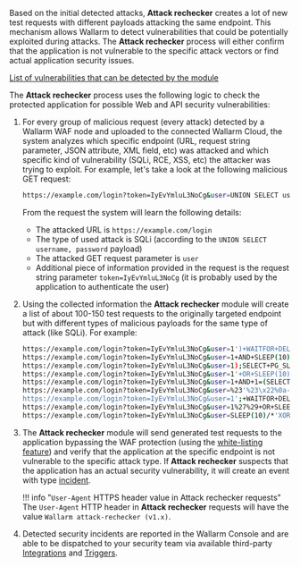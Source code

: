 Based on the initial detected attacks, **Attack rechecker** creates a lot of new test requests with different payloads attacking the same endpoint. This mechanism allows Wallarm to detect vulnerabilities that could be potentially exploited during attacks. The **Attack rechecker** process will either confirm that the application is not vulnerable to the specific attack vectors or find actual application security issues.

[List of vulnerabilities that can be detected by the module](../attacks-vulns-list.md)

The **Attack rechecker** process uses the following logic to check the protected application for possible Web and API security vulnerabilities:

1. For every group of malicious request (every attack) detected by a Wallarm WAF node and uploaded to the connected Wallarm Cloud, the system analyzes which specific endpoint (URL, request string parameter, JSON attribute, XML field, etc) was attacked and which specific kind of vulnerability (SQLi, RCE, XSS, etc) the attacker was trying to exploit. For example, let's take a look at the following malicious GET request:

    ```bash
    https://example.com/login?token=IyEvYmluL3NoCg&user=UNION SELECT username, password
    ```

    From the request the system will learn the following details:
    
    * The attacked URL is `https://example.com/login`
    * The type of used attack is SQLi (according to the `UNION SELECT username, password` payload)
    * The attacked GET request parameter is `user`
    * Additional piece of information provided in the request is the request string parameter `token=IyEvYmluL3NoCg` (it is probably used by the application to authenticate the user)
2. Using the collected information the **Attack rechecker** module will create a list of about 100-150 test requests to the originally targeted endpoint but with different types of malicious payloads for the same type of attack (like SQLi). For example:

    ```bash
    https://example.com/login?token=IyEvYmluL3NoCg&user=1')+WAITFOR+DELAY+'0 indexpt'+AND+('wlrm'='wlrm
    https://example.com/login?token=IyEvYmluL3NoCg&user=1+AND+SLEEP(10)--+wlrm
    https://example.com/login?token=IyEvYmluL3NoCg&user=1);SELECT+PG_SLEEP(10)--
    https://example.com/login?token=IyEvYmluL3NoCg&user=1'+OR+SLEEP(10)+AND+'wlrm'='wlrm
    https://example.com/login?token=IyEvYmluL3NoCg&user=1+AND+1=(SELECT+1+FROM+PG_SLEEP(10))
    https://example.com/login?token=IyEvYmluL3NoCg&user=%23'%23\x22%0a-sleep(10)%23
    https://example.com/login?token=IyEvYmluL3NoCg&user=1';+WAITFOR+DELAY+'0code:10'--
    https://example.com/login?token=IyEvYmluL3NoCg&user=1%27%29+OR+SLEEP%280%29+AND+%28%27wlrm%27%3D%27wlrm
    https://example.com/login?token=IyEvYmluL3NoCg&user=SLEEP(10)/*'XOR(SLEEP(10))OR'|\x22XOR(SLEEP(10))OR\x22*/
    ```
3. The **Attack rechecker** module will send generated test requests to the application bypassing the WAF protection (using the [white-listing feature](#configure-proper-white-listing-rules-for-scanner-ip-addresses)) and verify that the application at the specific endpoint is not vulnerable to the specific attack type. If **Attack rechecker** suspects that the application has an actual security vulnerability, it will create an event with type [incident](../user-guides/events/check-attack.md#incidents).

    !!! info "`User-Agent` HTTPS header value in Attack rechecker requests"
        The `User-Agent` HTTP header in **Attack rechecker** requests will have the value `Wallarm attack-rechecker (v1.x)`.
4. Detected security incidents are reported in the Wallarm Console and are able to be dispatched to your security team via available third-party [Integrations](../user-guides/settings/integrations/integrations-intro.md) and [Triggers](../user-guides/triggers/triggers.md).
